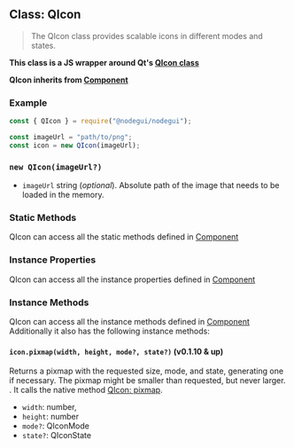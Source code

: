 ## Class: QIcon

> The QIcon class provides scalable icons in different modes and states.

**This class is a JS wrapper around Qt's [QIcon class](https://doc.qt.io/qt-5/qicon.html)**

**QIcon inherits from [Component](api/Component.md)**

### Example

```javascript
const { QIcon } = require("@nodegui/nodegui");

const imageUrl = "path/to/png";
const icon = new QIcon(imageUrl);
```

### `new QIcon(imageUrl?)`

- `imageUrl` string (_optional_). Absolute path of the image that needs to be loaded in the memory.

### Static Methods

QIcon can access all the static methods defined in [Component](api/Component.md)

### Instance Properties

QIcon can access all the instance properties defined in [Component](api/Component.md)

### Instance Methods

QIcon can access all the instance methods defined in [Component](api/Component.md)
Additionally it also has the following instance methods:

#### `icon.pixmap(width, height, mode?, state?)` (v0.1.10 & up)

Returns a pixmap with the requested size, mode, and state, generating one if necessary. The pixmap might be smaller than requested, but never larger.
. It calls the native method [QIcon: pixmap](https://doc.qt.io/qt-5/qicon.html#pixmap-3).

- `width`: number,
- `height`: number
- `mode?`: QIconMode
- `state?`: QIconState
